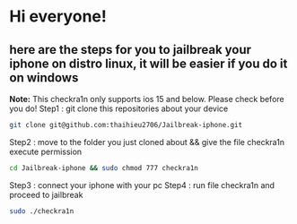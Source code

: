 # Hi everyone!
## here are the steps for you to jailbreak your iphone on distro linux, it will be easier if you do it on windows
**Note:** This checkra1n only supports ios 15 and below. Please check before you do!
Step1 : git clone this repositories about your device
```sh
git clone git@github.com:thaihieu2706/Jailbreak-iphone.git 
```
Step2 : move to the folder you just cloned about && give the file checkra1n execute permission
```sh
cd Jailbreak-iphone && sudo chmod 777 checkra1n
```
Step3 : connect your iphone with your pc
Step4 : run file checkra1n and proceed to jailbreak
```sh
sudo ./checkra1n
```
